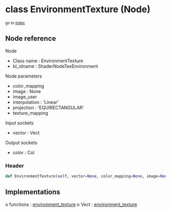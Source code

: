 # class EnvironmentTexture (Node)

<sub>go to [index](/docs/index.md)</sub>

## Node reference

Node
 - Class name : EnvironmentTexture
 - bl_idname : ShaderNodeTexEnvironment

Node parameters
 - color_mapping
 - image : None
 - image_user
 - interpolation : 'Linear'
 - projection : 'EQUIRECTANGULAR'
 - texture_mapping

Input sockets
 - vector : Vect

Output sockets
 - color : Col

### Header

``` python
def EnvironmentTexture(self, vector=None, color_mapping=None, image=None, image_user=None, interpolation='Linear', projection='EQUIRECTANGULAR', texture_mapping=None, node_label=None, node_color=None):
```

## Implementations

o functions : [environment_texture](/docs/Shader_classes/GLOBAL.md#environment_texture)
o Vect : [environment_texture](/docs/Shader_classes/Vect.md#environment_texture)


